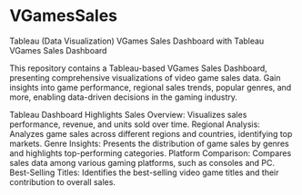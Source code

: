 # VGamesSales
Tableau (Data Visualization)
VGames Sales Dashboard with Tableau
VGames Sales Dashboard

This repository contains a Tableau-based VGames Sales Dashboard, presenting comprehensive visualizations of video game sales data. Gain insights into game performance, regional sales trends, popular genres, and more, enabling data-driven decisions in the gaming industry.

Tableau Dashboard Highlights
Sales Overview: Visualizes sales performance, revenue, and units sold over time.
Regional Analysis: Analyzes game sales across different regions and countries, identifying top markets.
Genre Insights: Presents the distribution of game sales by genres and highlights top-performing categories.
Platform Comparison: Compares sales data among various gaming platforms, such as consoles and PC.
Best-Selling Titles: Identifies the best-selling video game titles and their contribution to overall sales.
